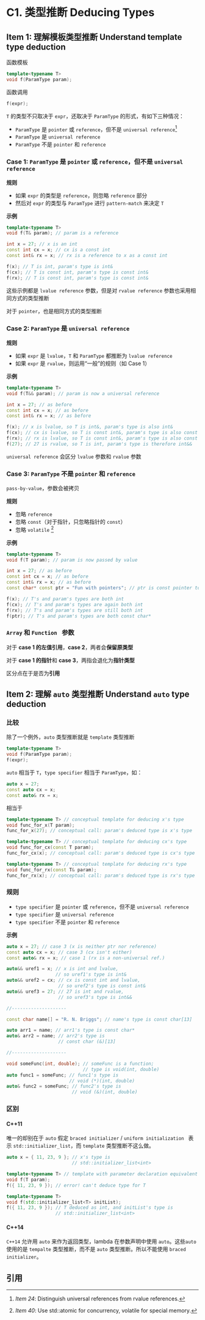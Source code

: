# C1. 类型推断 Deducing Types

## Item 1: 理解模板类型推断 Understand template type deduction

函数模板

```c++
template<typename T>
void f(ParamType param);
```

函数调用

```c++
f(expr);
```

`T` 的类型不只取决于 `expr`，还取决于 `ParamType` 的形式，有如下三种情况：

- `ParamType` 是 `pointer` 或 `reference`，但不是 `universal reference`[^1] 
- `ParamType` 是 `universal reference` 
- `ParamType` 不是 `pointer` 和 `reference` 

### Case 1: `ParamType` 是 `pointer` 或 `reference`，但不是 `universal reference` 

**规则** 

- 如果 `expr` 的类型是 `reference`，则忽略 `reference` 部分
- 然后对 `expr` 的类型与 `ParamType` 进行 `pattern-match` 来决定 `T` 

**示例** 

```c++
template<typename T>
void f(T& param); // param is a reference

int x = 27; // x is an int
const int cx = x; // cx is a const int
const int& rx = x; // rx is a reference to x as a const int

f(x); // T is int, param's type is int&
f(cx); // T is const int, param's type is const int&
f(rx); // T is const int, param's type is const int&
```

这些示例都是 `lvalue reference` 参数，但是对 `rvalue reference` 参数也采用相同方式的类型推断

对于 `pointer`，也是相同方式的类型推断

### Case 2:  `ParamType` 是 `universal reference` 

**规则** 

- 如果 `expr` 是 `lvalue`，`T` 和 `ParamType` 都推断为 `lvalue reference` 
- 如果 `expr` 是 `rvalue`，则运用“一般”的规则（如 Case 1）

**示例** 

```c++
template<typename T>
void f(T&& param); // param is now a universal reference

int x = 27; // as before
const int cx = x; // as before
const int& rx = x; // as before

f(x); // x is lvalue, so T is int&, param's type is also int&
f(cx); // cx is lvalue, so T is const int&, param's type is also const int&
f(rx); // rx is lvalue, so T is const int&, param's type is also const int&
f(27); // 27 is rvalue, so T is int, param's type is therefore int&&
```

`universal reference` 会区分 `lvalue` 参数和 `rvalue` 参数

### Case 3: `ParamType` 不是 `pointer` 和 `reference` 

`pass-by-value`，参数会被拷贝

**规则** 

- 忽略 `reference` 
- 忽略 `const`（对于指针，只忽略指针的 `const`）
- 忽略 `volatile` [^2] 

**示例** 

```c++
template<typename T>
void f(T param); // param is now passed by value

int x = 27; // as before
const int cx = x; // as before
const int& rx = x; // as before
const char* const ptr = "Fun with pointers"; // ptr is const pointer to const object

f(x); // T's and param's types are both int
f(cx); // T's and param's types are again both int
f(rx); // T's and param's types are still both int
f(ptr); // T's and param's types are both const char*
```

### `Array`  和  `Function ` 参数

对于 **case 1 的左值引用**，**case 2**，两者会**保留原类型** 

对于 **case 1 的指针**和 **case 3**，两指会退化为**指针类型** 

区分点在于是否为**引用** 

## Item 2: 理解 `auto` 类型推断 Understand `auto` type deduction 

### 比较

除了一个例外，`auto` 类型推断就是 `template` 类型推断

```c++
template<typename T>
void f(ParamType param);
f(expr);
```

`auto` 相当于 `T`，`type specifier` 相当于 `ParamType`，如：

```c++
auto x = 27;
const auto cx = x;
const auto& rx = x;
```

相当于

```c++
template<typename T> // conceptual template for deducing x's type
void func_for_x(T param);
func_for_x(27); // conceptual call: param's deduced type is x's type

template<typename T> // conceptual template for deducing cx's type
void func_for_cx(const T param);
func_for_cx(x); // conceptual call: param's deduced type is cx's type

template<typename T> // conceptual template for deducing rx's type
void func_for_rx(const T& param);
func_for_rx(x); // conceptual call: param's deduced type is rx's type
```

### 规则

- `type specifier` 是 `pointer` 或 `reference`，但不是 `universal reference` 
- `type specifier` 是 `universal reference` 
- `type specifier` 不是 `pointer` 和 `reference` 

**示例** 

```c++
auto x = 27; // case 3 (x is neither ptr nor reference)
const auto cx = x; // case 3 (cx isn't either)
const auto& rx = x; // case 1 (rx is a non-universal ref.)

auto&& uref1 = x; // x is int and lvalue,
                  // so uref1's type is int&
auto&& uref2 = cx; // cx is const int and lvalue,
                   // so uref2's type is const int&
auto&& uref3 = 27; // 27 is int and rvalue,
                   // so uref3's type is int&&

//--------------------

const char name[] = "R. N. Briggs"; // name's type is const char[13]

auto arr1 = name; // arr1's type is const char*
auto& arr2 = name; // arr2's type is
                   // const char (&)[13]

//--------------------

void someFunc(int, double); // someFunc is a function;
                            // type is void(int, double)
auto func1 = someFunc; // func1's type is
                       // void (*)(int, double)
auto& func2 = someFunc; // func2's type is
                        // void (&)(int, double)
```

### 区别

#### C++11

唯一的却别在于 `auto` 假定 `braced initializer` / `uniform initialization ` 表示 `std::initializer_list`，而 `template` 类型推断不这么做。

```c++
auto x = { 11, 23, 9 }; // x's type is
                        // std::initializer_list<int>

template<typename T> // template with parameter declaration equivalent to x's declaration
void f(T param);
f({ 11, 23, 9 }); // error! can't deduce type for T

template<typename T>
void f(std::initializer_list<T> initList);
f({ 11, 23, 9 }); // T deduced as int, and initList's type is
                  // std::initializer_list<int>
```

#### C++14

`C++14` 允许用 `auto` 来作为返回类型，lambda 在参数声明中使用 `auto`。这些`auto` 使用的是 `tempalte` 类型推断，而不是 `auto` 类型推断。所以不能使用 `braced initializer`。

## 引用

[^1]:  *Item 24*: Distinguish universal references from rvalue references. 

[^2]:  *Item 40*: Use std::atomic for concurrency, volatile for special memory. 



